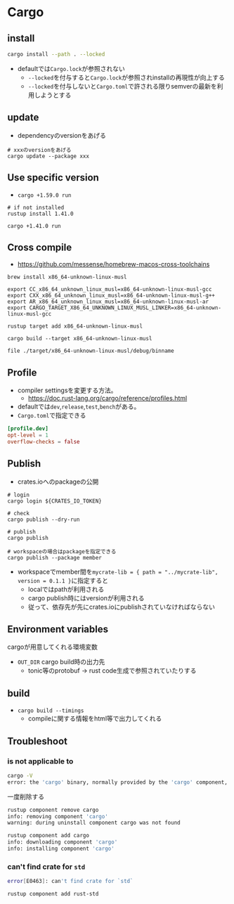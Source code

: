 # Cargo

## install

```sh
cargo install --path . --locked
```

* defaultでは`Cargo.lock`が参照されない
  * `--locked`を付与すると`Cargo.lock`が参照されinstallの再現性が向上する
  * `--locked`を付与しないと`Cargo.toml`で許される限りsemverの最新を利用しようとする

## update

* dependencyのversionをあげる

```shell
# xxxのversionをあげる
cargo update --package xxx
```

## Use specific version

* `cargo +1.59.0 run`

```console
# if not installed
rustup install 1.41.0

cargo +1.41.0 run
```

## Cross compile

* https://github.com/messense/homebrew-macos-cross-toolchains

```shell
brew install x86_64-unknown-linux-musl

export CC_x86_64_unknown_linux_musl=x86_64-unknown-linux-musl-gcc
export CXX_x86_64_unknown_linux_musl=x86_64-unknown-linux-musl-g++
export AR_x86_64_unknown_linux_musl=x86_64-unknown-linux-musl-ar
export CARGO_TARGET_X86_64_UNKNOWN_LINUX_MUSL_LINKER=x86_64-unknown-linux-musl-gcc

rustup target add x86_64-unknown-linux-musl

cargo build --target x86_64-unknown-linux-musl

file ./target/x86_64-unknown-linux-musl/debug/binname
```

## Profile

* compiler settingsを変更する方法。  
  * https://doc.rust-lang.org/cargo/reference/profiles.html
* defaultでは`dev`,`release`,`test`,`bench`がある。
* `Cargo.toml`で指定できる

```toml
[profile.dev]
opt-level = 1
overflow-checks = false
```

## Publish

* crates.ioへのpackageの公開

```shell
# login
cargo login ${CRATES_IO_TOKEN}

# check
cargo publish --dry-run

# publish
cargo publish

# workspaceの場合はpackageを指定できる
cargo publish --package member
```

* workspaceでmember間を`mycrate-lib = { path = "../mycrate-lib", version = 0.1.1 }`に指定すると
  * localではpathが利用される
  * cargo publish時にはversionが利用される
  * 従って、依存先が先にcrates.ioにpublishされていなければならない

## Environment variables

cargoが用意してくれる環境変数

* `OUT_DIR` cargo build時の出力先
  * tonic等のprotobuf -> rust code生成で参照されていたりする


## build

* `cargo build --timings`
  * compileに関する情報をhtml等で出力してくれる

## Troubleshoot

### is not applicable to

```sh
cargo -V
error: the 'cargo' binary, normally provided by the 'cargo' component, is not applicable to the '1.76.0-aarch64-apple-darwin' toolchain
```

一度削除する

```sh
rustup component remove cargo
info: removing component 'cargo'
warning: during uninstall component cargo was not found

rustup component add cargo
info: downloading component 'cargo'
info: installing component 'cargo'
```


### can't find crate for `std` 

```sh
error[E0463]: can't find crate for `std`
```

```
rustup component add rust-std 
```
